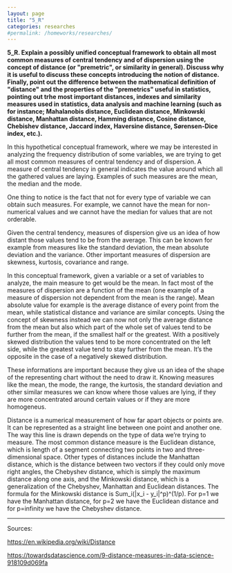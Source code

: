 ```yaml
---
layout: page
title: "5_R"
categories: researches
#permalink: /homeworks/researches/
---
```

<b>5_R. Explain a possibly unified conceptual framework to obtain all most common measures of central tendency and of dispersion using the concept of distance (or "premetric", or similarity in general). Discuss why it is useful to discuss these concepts introducing the notion of distance. Finally, point out the difference between the mathematical definition of "distance" and the properties of the "premetrics" useful in statistics, pointing out trhe most important distances, indexes and similarity measures used in statistics, data analysis and machine learning (such as for instance; Mahalanobis distance, Euclidean distance, Minkowski distance, Manhattan distance, Hamming distance, Cosine distance, Chebishev distance, Jaccard index, Haversine distance, Sørensen-Dice index, etc.).</b>

In this hypothetical conceptual framework, where we may be interested in analyzing the frequency distribution of some variables, we are trying to get all most common measures of central tendency and of dispersion. A measure of central tendency in general indicates the value around which all the gathered values are laying. Examples of such measures are the mean, the median and the mode. 

One thing to notice is the fact that not for every type of variable we can obtain such measures. For example, we cannot have the mean for non-numerical values and we cannot have the median for values that are not orderable.

Given the central tendency, measures of dispersion give us an idea of how distant those values tend to be from the average. This can be known for example from measures like the standard deviation, the mean absolute deviation and the variance. Other important measures of dispersion are skewness, kurtosis, covariance and range.

In this conceptual framework, given a variable or a set of variables to analyze, the main measure to get would be the mean. In fact most of the measures of dispersion are a function of the mean (one example of a measure of dispersion not dependent from the mean is the range). Mean absolute value for example is the average distance of every point from the mean, while statistical distance and variance are similar concepts. Using the concept of skewness instead we can now not only the average distance from the mean but also which part of the whole set of values tend to be further from the mean, if the smallest half or the greatest. With a positively skewed distribution the values tend to be more concentrated on the left side, while the greatest value tend to stay further from the mean. It’s the opposite in the case of a negatively skewed distribution.

These informations are important because they give us an idea of the shape of the representing chart without the need to draw it. Knowing measures like the mean, the mode, the range, the kurtosis, the standard deviation and other similar measures we can know where those values are lying, if they are more concentrated around certain values or if they are more homogeneus.

Distance is a numerical measurement of how far apart objects or points are. It can be represented as a straight line between one point and another one. The way this line is drawn depends on the type of data we’re trying to measure. The most common distance measure is the Euclidean distance, which is length of a segment connecting two points in two and three-dimensional space. Other types of distances include the Manhattan distance, which is the distance between two vectors if they could only move right angles, the Chebyshev distance, which is simply the maximum distance along one axis, and the Minkowski distance, which is a generalization of the Chebyshev, Manhattan and Euclidean distances. The formula for the Minkowski distance is Sum_i(\|x_i - y_i\|^p)^(1/p). For p=1 we have the Manhattan distance, for p=2 we have the Euclidean distance and for p=infinity we have the Chebyshev distance.

---------------------------------------------------------------------------------------

Sources:

https://en.wikipedia.org/wiki/Distance

https://towardsdatascience.com/9-distance-measures-in-data-science-918109d069fa



